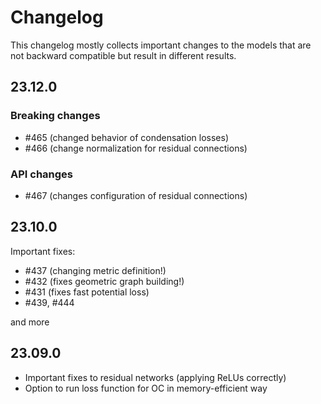 # Changelog

This changelog mostly collects important changes to the models that are not
backward compatible but result in different results.

## 23.12.0

### Breaking changes

* #465 (changed behavior of condensation losses)
* #466 (change normalization for residual connections)

### API changes

* #467 (changes configuration of residual connections)

## 23.10.0


Important fixes:

* #437 (changing metric definition!)
* #432 (fixes geometric graph building!)
* #431 (fixes fast potential loss)
* #439, #444

and more

## 23.09.0

* Important fixes to residual networks (applying ReLUs correctly)
* Option to run loss function for OC in memory-efficient way
